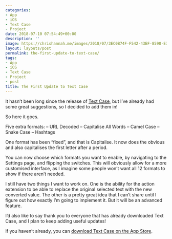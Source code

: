 ```yaml
---
categories:
- App
- iOS
- Text Case
- Project
date: 2018-07-10 07:54:49+00:00
description: ''
image: https://chrishannah.me/images/2018/07/3EC0B74F-F542-43EF-8590-E3D1729713B6.png
layout: layouts/post
permalink: the-first-update-to-text-case/
tags:
- App
- iOS
- Text Case
- Project
- post
title: The First Update to Text Case
---
```


<p>It hasn’t been long since the release of <a href="https://geo.itunes.apple.com/us/app/text-case/id1407730596?at=1010l4Hj&amp;ct=MAC&amp;ls=1&amp;mt=8">Text Case</a>, but I’ve already had some great suggestions, so I decided to add them in!</p>
<p>So here it goes.</p>
<p>Five extra formats: &#8211; URL Decoded &#8211; Capitalise All Words &#8211; Camel Case &#8211; Snake Case &#8211; Hashtags</p>
<p>One format has been “fixed”, and that is Capitalise. It now does the obvious and also capitalises the first letter after a period.</p>
<p>You can now choose which formats you want to enable, by navigating to the Settings page, and flipping the switches. This will obviously allow for a more customised interface, as I imagine some people won’t want all 12 formats to show if there aren’t needed.</p>
<p>I still have two things I want to work on. One is the ability for the action extension to be able to replace the original selected text with the new converted value. The other is a pretty great idea that I can’t share until I figure out how exactly I’m going to implement it. But it will be an advanced feature.</p>
<p>I’d also like to say thank you to everyone that has already downloaded Text Case, and I plan to keep adding useful updates!</p>
<p>If you haven’t already, you can <a href="https://geo.itunes.apple.com/us/app/text-case/id1407730596?at=1010l4Hj&amp;ct=MAC&amp;ls=1&amp;mt=8">download Text Case on the App Store</a>.</p>
